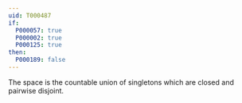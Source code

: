 ```yaml
---
uid: T000487
if:
  P000057: true
  P000002: true
  P000125: true
then:
  P000189: false
---
```


The space is the countable union of singletons which are closed and pairwise disjoint.
